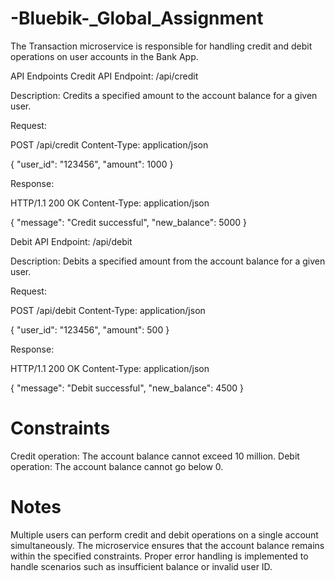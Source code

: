 # -Bluebik-_Global_Assignment


The Transaction microservice is responsible for handling credit and debit operations on user accounts in the Bank App.

API Endpoints
Credit API
Endpoint: /api/credit

Description: Credits a specified amount to the account balance for a given user.

Request: 

POST /api/credit
Content-Type: application/json

{
  "user_id": "123456",
  "amount": 1000
}



Response:

HTTP/1.1 200 OK
Content-Type: application/json

{
  "message": "Credit successful",
  "new_balance": 5000
}


Debit API
Endpoint: /api/debit

Description: Debits a specified amount from the account balance for a given user.

Request:

POST /api/debit
Content-Type: application/json

{
  "user_id": "123456",
  "amount": 500
}

Response:

HTTP/1.1 200 OK
Content-Type: application/json

{
  "message": "Debit successful",
  "new_balance": 4500
}

# Constraints
Credit operation: The account balance cannot exceed 10 million.
Debit operation: The account balance cannot go below 0.

# Notes
Multiple users can perform credit and debit operations on a single account simultaneously.
The microservice ensures that the account balance remains within the specified constraints.
Proper error handling is implemented to handle scenarios such as insufficient balance or invalid user ID.
